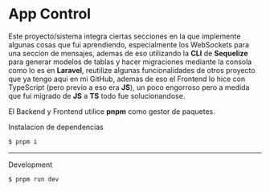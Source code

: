 # App Control

Este proyecto/sistema integra ciertas secciones en la que implemente algunas cosas que fui aprendiendo, especialmente los WebSockets para una seccion de mensajes, ademas de eso utilizando la __CLI__ de __Sequelize__ para generar modelos de tablas y hacer migraciones mediante la consola como lo es en __Laravel__, reutilize algunas funcionalidades de otros proyecto que ya tengo aqui en mi GitHub, ademas de eso el Frontend lo hice con TypeScript (pero previo a eso era __JS__), un poco engorroso pero a medida que fui migrado de __JS__ a __TS__ todo fue solucionandose.

El Backend y Frontend utilice __pnpm__ como gestor de paquetes.

Instalacion de dependencias
```js
$ pnpm i
```
---
Development
```js
$ pnpm run dev
```
